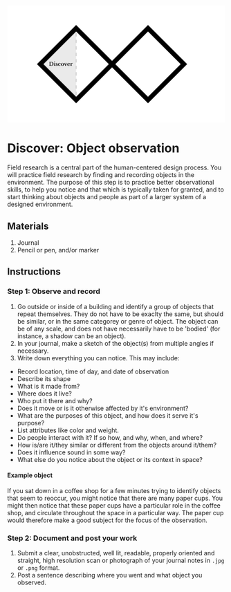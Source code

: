 ![Double Diamond Discover Phase graphic](/assets/dd-process-discover-1200px@2x.png)

# Discover: Object observation

Field research is a central part of the human-centered design process. You will practice field research by finding and recording objects in the environment. The purpose of this step is to practice better observational skills, to help you notice and that which is typically taken for granted, and to start thinking about objects and people as part of a larger system of a designed environment. 

## Materials

1. Journal
2. Pencil or pen, and/or marker

## Instructions

### Step 1: Observe and record

1. Go outside or inside of a building and identify a group of objects that repeat themselves. They do not have to be exaclty the same, but should be similar, or in the same categorey or genre of object. The object can be of any scale, and does not have necessarily have to be 'bodied' (for instance, a shadow can be an object).
2. In your journal, make a sketch of the object(s) from multiple angles if necessary.
3. Write down everything you can notice. This may include:
  * Record location, time of day, and date of observation
  * Describe its shape
  * What is it made from?
  * Where does it live?
  * Who put it there and why?
  * Does it move or is it otherwise affected by it's environment?
  * What are the purposes of this object, and how does it serve it's purpose? 
  * List attributes like color and weight.
  * Do people interact with it? If so how, and why, when, and where?
  * How is/are it/they similar or different from the objects around it/them?
  * Does it influence sound in some way?
  * What else do you notice about the object or its context in space?

#### Example object

If you sat down in a coffee shop for a few minutes trying to identify objects that seem to reoccur, you might notice that there are many paper cups. You might then notice that these paper cups have a particular role in the coffee shop, and circulate throughout the space in a particular way. The paper cup would therefore make a good subject for the focus of the observation.

### Step 2:  Document and post your work

1. Submit a clear, unobstructed, well lit, readable, properly oriented and straight, high resolution scan or photograph of your journal notes in `.jpg` or `.png` format.
2. Post a sentence describing where you went and what object you observed. 
